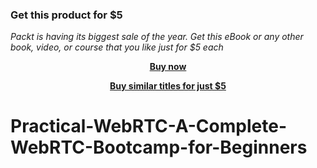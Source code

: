 
### Get this product for $5

<i>Packt is having its biggest sale of the year. Get this eBook or any other book, video, or course that you like just for $5 each</i>


<b><p align='center'>[Buy now](https://packt.link/9781801810012)</p></b>


<b><p align='center'>[Buy similar titles for just $5](https://subscription.packtpub.com/search)</p></b>


# Practical-WebRTC-A-Complete-WebRTC-Bootcamp-for-Beginners